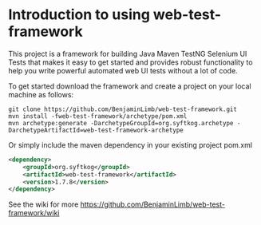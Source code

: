 Introduction to using web-test-framework
=================

This project is a framework for building Java Maven TestNG Selenium UI Tests that makes it easy to get started and provides robust functionality to help you write powerful automated web UI tests without a lot of code.

To get started download the framework and create a project on your local machine as follows:

```
git clone https://github.com/BenjaminLimb/web-test-framework.git
mvn install -fweb-test-framework/archetype/pom.xml 
mvn archetype:generate -DarchetypeGroupId=org.syftkog.archetype -DarchetypeArtifactId=web-test-framework-archetype
```

Or simply include the maven dependency in your existing project pom.xml
```xml
<dependency>
	<groupId>org.syftkog</groupId>
	<artifactId>web-test-framework</artifactId>
	<version>1.7.8</version>
</dependency>

```

See the wiki for more https://github.com/BenjaminLimb/web-test-framework/wiki

